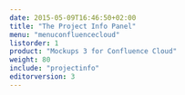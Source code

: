 ```yaml
---
date: 2015-05-09T16:46:50+02:00
title: "The Project Info Panel"
menu: "menuconfluencecloud" 
listorder: 1
product: "Mockups 3 for Confluence Cloud"
weight: 80
include: "projectinfo"
editorversion: 3
---
```

